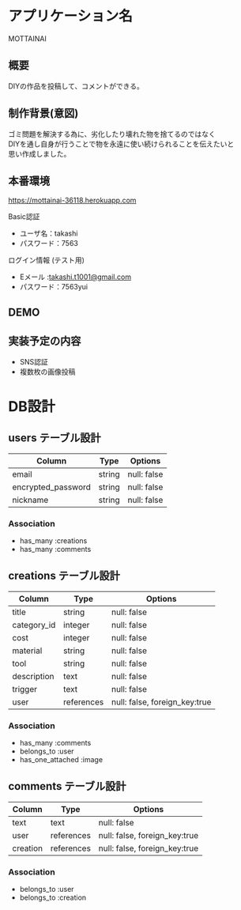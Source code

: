 # アプリケーション名

MOTTAINAI

## 概要

DIYの作品を投稿して、コメントができる。

## 制作背景(意図)

ゴミ問題を解決する為に、劣化したり壊れた物を捨てるのではなく  
DIYを通し自身が行うことで物を永遠に使い続けられることを伝えたいと  
思い作成しました。

## 本番環境

https://mottainai-36118.herokuapp.com

Basic認証

- ユーザ名：takashi
- パスワード：7563

ログイン情報 (テスト用)

- Eメール :takashi.t1001@gmail.com
- パスワード：7563yui

## DEMO


## 実装予定の内容

- SNS認証
- 複数枚の画像投稿

# DB設計

## users テーブル設計

| Column             | Type   | Options     |
| ------------------ | ------ | ----------- |
| email              | string | null: false |
| encrypted_password | string | null: false |
| nickname           | string | null: false |

### Association

- has_many :creations
- has_many :comments

## creations テーブル設計

| Column      | Type       | Options                       |
| ----------- | ---------- | ----------------------------- |
| title       | string     | null: false                   |
| category_id | integer    | null: false                   |
| cost        | integer    | null: false                   |
| material    | string     | null: false                   |
| tool        | string     | null: false                   |
| description | text       | null: false                   |
| trigger     | text       | null: false                   |
| user        | references | null: false, foreign_key:true |

### Association

- has_many :comments
- belongs_to :user
- has_one_attached :image

## comments テーブル設計

| Column   | Type       | Options                       |
| -------- | ---------- | ----------------------------- |
| text     | text       | null: false                   |
| user     | references | null: false, foreign_key:true |
| creation | references | null: false, foreign_key:true |

### Association

- belongs_to :user
- belongs_to :creation
